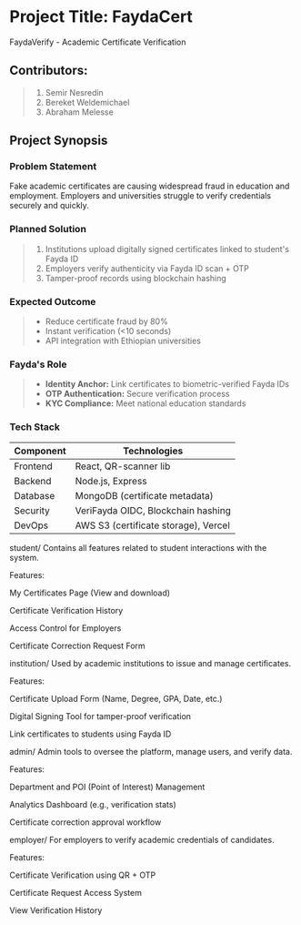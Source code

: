 # Project Title: FaydaCert 
FaydaVerify - Academic Certificate Verification  
## Contributors: 
>1. Semir Nesredin
>2. Bereket Weldemichael
>3. Abraham Melesse

## Project Synopsis  
### Problem Statement  
Fake academic certificates are causing widespread fraud in education and employment. Employers and universities struggle to verify credentials securely and quickly.
 

### Planned Solution  
> 1. Institutions upload digitally signed certificates linked to student's Fayda ID  
> 2. Employers verify authenticity via Fayda ID scan + OTP  
> 3. Tamper-proof records using blockchain hashing  

### Expected Outcome  
> - Reduce certificate fraud by 80%  
> - Instant verification (<10 seconds)  
> - API integration with Ethiopian universities  

### Fayda's Role  
> - **Identity Anchor:** Link certificates to biometric-verified Fayda IDs  
> - **OTP Authentication:** Secure verification process  
> - **KYC Compliance:** Meet national education standards  

### Tech Stack  
| Component | Technologies |  
|-----------|--------------|  
| Frontend  | React, QR-scanner lib |  
| Backend   | Node.js, Express |  
| Database  | MongoDB (certificate metadata) |  
| Security  | VeriFayda OIDC, Blockchain hashing |  
| DevOps    | AWS S3 (certificate storage), Vercel |  
 student/
Contains all features related to student interactions with the system.

Features:

My Certificates Page (View and download)

Certificate Verification History

Access Control for Employers

Certificate Correction Request Form

 institution/
Used by academic institutions to issue and manage certificates.

Features:

Certificate Upload Form (Name, Degree, GPA, Date, etc.)

Digital Signing Tool for tamper-proof verification

Link certificates to students using Fayda ID

 admin/
Admin tools to oversee the platform, manage users, and verify data.

Features:

Department and POI (Point of Interest) Management

Analytics Dashboard (e.g., verification stats)

Certificate correction approval workflow

employer/
For employers to verify academic credentials of candidates.

Features:

Certificate Verification using QR + OTP

Certificate Request Access System

View Verification History


